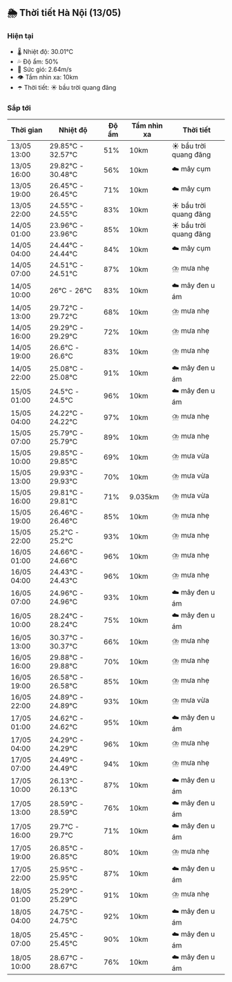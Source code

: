 ## 🌦️ Thời tiết Hà Nội (13/05)

### Hiện tại

- 🌡️ Nhiệt độ: 30.01℃
- 💦 Độ ẩm: 50%
- 💨 Sức gió: 2.64m/s
- 👁️ Tầm nhìn xa: 10km
- ☂️ Thời tiết: ☀️ bầu trời quang đãng

### Sắp tới

| Thời gian | Nhiệt độ | Độ ẩm | Tầm nhìn xa | Thời tiết |
| --- | --- | --- | --- | --- |
| 13/05 13:00 | 29.85℃ - 32.57℃ | 51% | 10km | ☀️ bầu trời quang đãng |
| 13/05 16:00 | 29.82℃ - 30.48℃ | 56% | 10km | ☁️ mây cụm |
| 13/05 19:00 | 26.45℃ - 26.45℃ | 71% | 10km | ☁️ mây cụm |
| 13/05 22:00 | 24.55℃ - 24.55℃ | 83% | 10km | ☀️ bầu trời quang đãng |
| 14/05 01:00 | 23.96℃ - 23.96℃ | 85% | 10km | ☀️ bầu trời quang đãng |
| 14/05 04:00 | 24.44℃ - 24.44℃ | 84% | 10km | ☁️ mây cụm |
| 14/05 07:00 | 24.51℃ - 24.51℃ | 87% | 10km | ⛈️ mưa nhẹ |
| 14/05 10:00 | 26℃ - 26℃ | 83% | 10km | ☁️ mây đen u ám |
| 14/05 13:00 | 29.72℃ - 29.72℃ | 68% | 10km | ⛈️ mưa nhẹ |
| 14/05 16:00 | 29.29℃ - 29.29℃ | 72% | 10km | ⛈️ mưa nhẹ |
| 14/05 19:00 | 26.6℃ - 26.6℃ | 83% | 10km | ⛈️ mưa nhẹ |
| 14/05 22:00 | 25.08℃ - 25.08℃ | 91% | 10km | ☁️ mây đen u ám |
| 15/05 01:00 | 24.5℃ - 24.5℃ | 96% | 10km | ☁️ mây đen u ám |
| 15/05 04:00 | 24.22℃ - 24.22℃ | 97% | 10km | ⛈️ mưa nhẹ |
| 15/05 07:00 | 25.79℃ - 25.79℃ | 89% | 10km | ⛈️ mưa nhẹ |
| 15/05 10:00 | 29.85℃ - 29.85℃ | 69% | 10km | ⛈️ mưa vừa |
| 15/05 13:00 | 29.93℃ - 29.93℃ | 70% | 10km | ⛈️ mưa vừa |
| 15/05 16:00 | 29.81℃ - 29.81℃ | 71% | 9.035km | ⛈️ mưa vừa |
| 15/05 19:00 | 26.46℃ - 26.46℃ | 85% | 10km | ⛈️ mưa nhẹ |
| 15/05 22:00 | 25.2℃ - 25.2℃ | 93% | 10km | ⛈️ mưa nhẹ |
| 16/05 01:00 | 24.66℃ - 24.66℃ | 96% | 10km | ⛈️ mưa nhẹ |
| 16/05 04:00 | 24.43℃ - 24.43℃ | 96% | 10km | ⛈️ mưa nhẹ |
| 16/05 07:00 | 24.96℃ - 24.96℃ | 93% | 10km | ☁️ mây đen u ám |
| 16/05 10:00 | 28.24℃ - 28.24℃ | 75% | 10km | ☁️ mây đen u ám |
| 16/05 13:00 | 30.37℃ - 30.37℃ | 66% | 10km | ⛈️ mưa nhẹ |
| 16/05 16:00 | 29.88℃ - 29.88℃ | 70% | 10km | ⛈️ mưa nhẹ |
| 16/05 19:00 | 26.58℃ - 26.58℃ | 85% | 10km | ⛈️ mưa nhẹ |
| 16/05 22:00 | 24.89℃ - 24.89℃ | 93% | 10km | ⛈️ mưa vừa |
| 17/05 01:00 | 24.62℃ - 24.62℃ | 95% | 10km | ☁️ mây đen u ám |
| 17/05 04:00 | 24.29℃ - 24.29℃ | 96% | 10km | ⛈️ mưa nhẹ |
| 17/05 07:00 | 24.49℃ - 24.49℃ | 94% | 10km | ⛈️ mưa nhẹ |
| 17/05 10:00 | 26.13℃ - 26.13℃ | 87% | 10km | ☁️ mây đen u ám |
| 17/05 13:00 | 28.59℃ - 28.59℃ | 76% | 10km | ☁️ mây đen u ám |
| 17/05 16:00 | 29.7℃ - 29.7℃ | 71% | 10km | ☁️ mây đen u ám |
| 17/05 19:00 | 26.85℃ - 26.85℃ | 80% | 10km | ⛈️ mưa nhẹ |
| 17/05 22:00 | 25.95℃ - 25.95℃ | 87% | 10km | ☁️ mây đen u ám |
| 18/05 01:00 | 25.29℃ - 25.29℃ | 91% | 10km | ⛈️ mưa nhẹ |
| 18/05 04:00 | 24.75℃ - 24.75℃ | 92% | 10km | ☁️ mây đen u ám |
| 18/05 07:00 | 25.45℃ - 25.45℃ | 90% | 10km | ☁️ mây đen u ám |
| 18/05 10:00 | 28.67℃ - 28.67℃ | 76% | 10km | ☁️ mây đen u ám |
